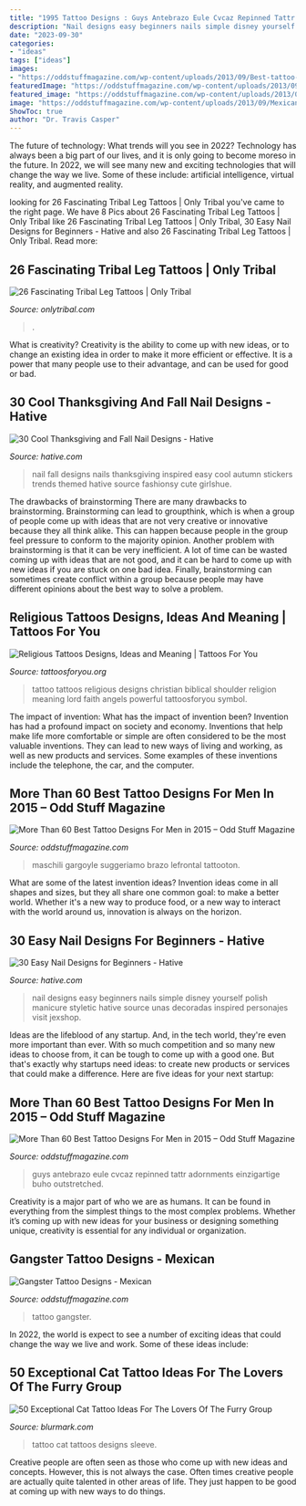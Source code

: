 ```yaml
---
title: "1995 Tattoo Designs : Guys Antebrazo Eule Cvcaz Repinned Tattr Adornments Einzigartige Buho Outstretched"
description: "Nail designs easy beginners nails simple disney yourself polish manicure styletic hative source unas decoradas inspired personajes visit jexshop"
date: "2023-09-30"
categories:
- "ideas"
tags: ["ideas"]
images:
- "https://oddstuffmagazine.com/wp-content/uploads/2013/09/Best-tattoo-designs-for-Men-46-599x800.jpg"
featuredImage: "https://oddstuffmagazine.com/wp-content/uploads/2013/09/Best-tattoo-designs-for-Men-46-599x800.jpg"
featured_image: "https://oddstuffmagazine.com/wp-content/uploads/2013/09/Mexican-tattoo-designs-7-531x800.jpg"
image: "https://oddstuffmagazine.com/wp-content/uploads/2013/09/Mexican-tattoo-designs-7-531x800.jpg"
ShowToc: true
author: "Dr. Travis Casper"
---
```



The future of technology: What trends will you see in 2022?
Technology has always been a big part of our lives, and it is only going to become moreso in the future. In 2022, we will see many new and exciting technologies that will change the way we live. Some of these include: artificial intelligence, virtual reality, and augmented reality.

	

		
looking for 26 Fascinating Tribal Leg Tattoos | Only Tribal you've came to the right page. We have 8 Pics about 26 Fascinating Tribal Leg Tattoos | Only Tribal like 26 Fascinating Tribal Leg Tattoos | Only Tribal, 30 Easy Nail Designs for Beginners - Hative and also 26 Fascinating Tribal Leg Tattoos | Only Tribal. Read more:
		
    
## 26 Fascinating Tribal Leg Tattoos | Only Tribal

<img loading=lazy src="https://www.onlytribal.com/wp-content/uploads/2015/12/Full-Leg-Tribal-Tattoos.jpg" onerror="this.onerror=null;this.src='https://tse3.mm.bing.net/th?id=OIP.eGX_suo0UfYNcZuI8iWUUAAAAA&amp;pid=15.1';" alt="26 Fascinating Tribal Leg Tattoos | Only Tribal">

_Source: onlytribal.com_

>. 

	

What is creativity?
Creativity is the ability to come up with new ideas, or to change an existing idea in order to make it more efficient or effective. It is a power that many people use to their advantage, and can be used for good or bad.

    
## 30 Cool Thanksgiving And Fall Nail Designs - Hative

<img loading=lazy src="https://hative.com/wp-content/uploads/2014/11/thanksgiving-nail-designs/17-thanksgiving-and-fall-nail-designs.jpg" onerror="this.onerror=null;this.src='https://tse2.mm.bing.net/th?id=OIP.0Q9G4Q7etS2uqhZZkyThwgHaFa&amp;pid=15.1';" alt="30 Cool Thanksgiving and Fall Nail Designs - Hative">

_Source: hative.com_

>nail fall designs nails thanksgiving inspired easy cool autumn stickers trends themed hative source fashionsy cute girlshue. 

	

The drawbacks of brainstorming
There are many drawbacks to brainstorming. Brainstorming can lead to groupthink, which is when a group of people come up with ideas that are not very creative or innovative because they all think alike. This can happen because people in the group feel pressure to conform to the majority opinion. Another problem with brainstorming is that it can be very inefficient. A lot of time can be wasted coming up with ideas that are not good, and it can be hard to come up with new ideas if you are stuck on one bad idea. Finally, brainstorming can sometimes create conflict within a group because people may have different opinions about the best way to solve a problem.

    
## Religious Tattoos Designs, Ideas And Meaning | Tattoos For You

<img loading=lazy src="http://www.tattoosforyou.org/wp-content/uploads/2013/09/Religious-Tattoo-Designs-For-Men-764x1024.jpg" onerror="this.onerror=null;this.src='https://tse4.mm.bing.net/th?id=OIP.xOn1c8wnxqDBKsMxuWXgvgHaJ7&amp;pid=15.1';" alt="Religious Tattoos Designs, Ideas and Meaning | Tattoos For You">

_Source: tattoosforyou.org_

>tattoo tattoos religious designs christian biblical shoulder religion meaning lord faith angels powerful tattoosforyou symbol. 

	

The impact of invention: What has the impact of invention been?
Invention has had a profound impact on society and economy. Inventions that help make life more comfortable or simple are often considered to be the most valuable inventions. They can lead to new ways of living and working, as well as new products and services. Some examples of these inventions include the telephone, the car, and the computer.

    
## More Than 60 Best Tattoo Designs For Men In 2015 – Odd Stuff Magazine

<img loading=lazy src="https://oddstuffmagazine.com/wp-content/uploads/2013/09/Best-tattoo-designs-for-Men-46-599x800.jpg" onerror="this.onerror=null;this.src='https://tse4.mm.bing.net/th?id=OIP.eKGJGQK9Bf9ieFuOnv-l-gHaJ5&amp;pid=15.1';" alt="More Than 60 Best Tattoo Designs For Men in 2015 – Odd Stuff Magazine">

_Source: oddstuffmagazine.com_

>maschili gargoyle suggeriamo brazo lefrontal tattooton. 

	

What are some of the latest invention ideas?
Invention ideas come in all shapes and sizes, but they all share one common goal: to make a better world. Whether it's a new way to produce food, or a new way to interact with the world around us, innovation is always on the horizon.

    
## 30 Easy Nail Designs For Beginners - Hative

<img loading=lazy src="https://hative.com/wp-content/uploads/2014/11/easy-nail-designs/17-easy-nail-designs-for-beginners.jpg" onerror="this.onerror=null;this.src='https://tse1.mm.bing.net/th?id=OIP.0dxenuIZ7cM3W60aAK_9gAHaLH&amp;pid=15.1';" alt="30 Easy Nail Designs for Beginners - Hative">

_Source: hative.com_

>nail designs easy beginners nails simple disney yourself polish manicure styletic hative source unas decoradas inspired personajes visit jexshop. 

	

Ideas are the lifeblood of any startup. And, in the tech world, they're even more important than ever. With so much competition and so many new ideas to choose from, it can be tough to come up with a good one. But that's exactly why startups need ideas: to create new products or services that could make a difference. Here are five ideas for your next startup: 

    
## More Than 60 Best Tattoo Designs For Men In 2015 – Odd Stuff Magazine

<img loading=lazy src="https://oddstuffmagazine.com/wp-content/uploads/2013/09/Best-tattoo-designs-for-Men-26-417x800.jpg" onerror="this.onerror=null;this.src='https://tse3.mm.bing.net/th?id=OIP.qj1uyD_lW6vK1VY2SZ9xSwAAAA&amp;pid=15.1';" alt="More Than 60 Best Tattoo Designs For Men in 2015 – Odd Stuff Magazine">

_Source: oddstuffmagazine.com_

>guys antebrazo eule cvcaz repinned tattr adornments einzigartige buho outstretched. 

	

Creativity is a major part of who we are as humans. It can be found in everything from the simplest things to the most complex problems. Whether it’s coming up with new ideas for your business or designing something unique, creativity is essential for any individual or organization.

    
## Gangster Tattoo Designs - Mexican

<img loading=lazy src="https://oddstuffmagazine.com/wp-content/uploads/2013/09/Mexican-tattoo-designs-7-531x800.jpg" onerror="this.onerror=null;this.src='https://tse2.mm.bing.net/th?id=OIP.AeofST1O_Qt9iX7l5UfeMwHaLK&amp;pid=15.1';" alt="Gangster Tattoo Designs - Mexican">

_Source: oddstuffmagazine.com_

>tattoo gangster. 

	

In 2022, the world is expect to see a number of exciting ideas that could change the way we live and work. Some of these ideas include:

    
## 50 Exceptional Cat Tattoo Ideas For The Lovers Of The Furry Group

<img loading=lazy src="http://www.blurmark.com/wp-content/uploads/2017/06/Great-Work-Black-Cat-Tattoo-On-Sleeve.jpg" onerror="this.onerror=null;this.src='https://tse2.mm.bing.net/th?id=OIP.ZLnrTvrpd5oUFh4-wddQkwHaJ3&amp;pid=15.1';" alt="50 Exceptional Cat Tattoo Ideas For The Lovers Of The Furry Group">

_Source: blurmark.com_

>tattoo cat tattoos designs sleeve. 

	

Creative people are often seen as those who come up with new ideas and concepts. However, this is not always the case. Often times creative people are actually quite talented in other areas of life. They just happen to be good at coming up with new ways to do things.

